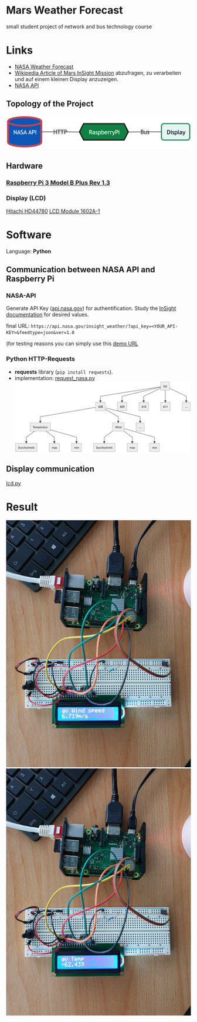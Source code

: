 # Mars Weather Forecast
small student project of network and bus technology course 


# Links
* [NASA Weather Forecast](https://mars.nasa.gov/insight/weather/) 
* [Wikipedia Article of Mars InSight Mission](https://en.wikipedia.org/wiki/InSight) abzufragen, zu verarbeiten und auf einem kleinen Display anzuzeigen.
* [NASA API](https://api.nasa.gov)
## Topology of the Project  

![Topology](/Misc/topology.png)

## Hardware 
### [Raspberry Pi 3 Model B Plus Rev 1.3](https://www.unixtutorial.org/command-to-confirm-raspberry-pi-model)

### Display (LCD) 
[Hitachi HD44780](https://cdn-shop.adafruit.com/datasheets/HD44780.pdf)
[LCD Module 1602A-1](https://www.openhacks.com/uploadsproductos/eone-1602a1.pdf)

# Software
Language: **Python**

## Communication between NASA API and Raspberry Pi

### NASA-API
Generate API Key ([api.nasa.gov](https://api.nasa.gov)) for authentification. Study the [InSight documentation](https://api.nasa.gov/assets/insight/InSight%20Weather%20API%20Documentation.pdf) for desired values.  

final URL: `https://api.nasa.gov/insight_weather/?api_key=<YOUR_API-KEY>&feedtype=json&ver=1.0`


(for testing reasons you can simply use this [demo URL](https://api.nasa.gov/insight_weather/?api_key=DEMO_KEY&feedtype=json&ver=1.0)

### Python HTTP-Requests
* **requests** library (`pip install requests`).
* implementation: [request_nasa.py](/src/request_nasa.py)
![nested json data](/Misc/nested_json_data.png)

## Display communication
[lcd.py](/src/lcd.py) 

# Result

![Average Wind speed](/Misc/av_Wind_speed.jpg)
![Average Temperature](/Misc/av_Temp.jpg)
